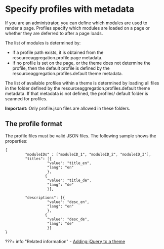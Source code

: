 # Specify profiles with metadata

If you are an administrator, you can define which modules are used to render a page. Profiles specify which modules are loaded on a page or whether they are deferred to after a page loads.

The list of modules is determined by:

-   If a profile path exists, it is obtained from the resourceaggregation.profile page metadata.
-   If no profile is set on the page, or the theme does not determine the profile, then the default profile is defined by the resourceaggregation.profiles.default theme metadata.

The list of available profiles within a theme is determined by loading all files in the folder defined by the resourceaggregation.profiles.default theme metadata. If that metadata is not defined, the profiles/ default folder is scanned for profiles.

**Important:** Only profile.json files are allowed in these folders.

## The profile format

The profile files must be valid JSON files. The following sample shows the properties:

```
{
		 "moduleIDs" : ["moduleID_1", "moduleID_2", "moduleID_3"],
		 "titles": [{
		 		   "value": "title_en",
		 		   "lang": "en"
		           },
		          {
		 		   "value": "title_de",
		 		   "lang": "de"
		           }],

		 "descriptions": [{
		 		   "value": "desc_en",
		 		   "lang": "en"
		           },
		          {
		 		   "value": "desc_de",
		 		   "lang": "de"
		           }]
}
```


???+ info "Related information"
	- [Adding jQuery to a theme](../../customizing_theme/add_jquery_to_theme/index.md)

